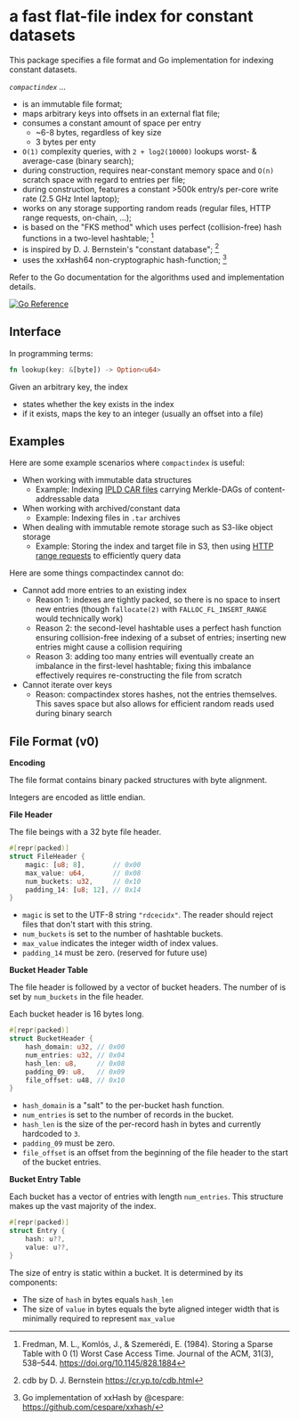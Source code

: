 # a fast flat-file index for constant datasets

This package specifies a file format and Go implementation for indexing constant datasets.

*`compactindex` …*
- is an immutable file format;
- maps arbitrary keys into offsets in an external flat file;
- consumes a constant amount of space per entry
  - ~6-8 bytes, regardless of key size
  - 3 bytes per enty 
- `O(1)` complexity queries, with `2 + log2(10000)` lookups worst- & average-case (binary search);
- during construction, requires near-constant memory space and `O(n)` scratch space with regard to entries per file;
- during construction, features a constant >500k entry/s per-core write rate (2.5 GHz Intel laptop);
- works on any storage supporting random reads (regular files, HTTP range requests, on-chain, ...);
- is based on the "FKS method" which uses perfect (collision-free) hash functions in a two-level hashtable; [^1]
- is inspired by D. J. Bernstein's "constant database"; [^2]
- uses the xxHash64 non-cryptographic hash-function; [^3]

Refer to the Go documentation for the algorithms used and implementation details.

[![Go Reference](https://pkg.go.dev/badge/go.firedancer.io/radiance/pkg/compactindex.svg)](https://pkg.go.dev/go.firedancer.io/radiance/pkg/compactindex)

[^1]: Fredman, M. L., Komlós, J., & Szemerédi, E. (1984). Storing a Sparse Table with 0 (1) Worst Case Access Time. Journal of the ACM, 31(3), 538–544. https://doi.org/10.1145/828.1884
[^2]: cdb by D. J. Bernstein https://cr.yp.to/cdb.html
[^3]: Go implementation of xxHash by @cespare: https://github.com/cespare/xxhash/

## Interface

In programming terms:

```rs
fn lookup(key: &[byte]) -> Option<u64>
```

Given an arbitrary key, the index
- states whether the key exists in the index
- if it exists, maps the key to an integer (usually an offset into a file)

## Examples

Here are some example scenarios where `compactindex` is useful:

- When working with immutable data structures
  - Example: Indexing [IPLD CAR files][3] carrying Merkle-DAGs of content-addressable data
- When working with archived/constant data
  - Example: Indexing files in `.tar` archives
- When dealing with immutable remote storage such as S3-like object storage
  - Example: Storing the index and target file in S3, then using [HTTP range requests][4] to efficiently query data

[3]: https://ipld.io/specs/transport/car/
[4]: https://developer.mozilla.org/en-US/docs/Web/HTTP/Range_requests

Here are some things compactindex cannot do:

- Cannot add more entries to an existing index
  - Reason 1: indexes are tightly packed, so there is no space to insert new entries (though `fallocate(2)` with `FALLOC_FL_INSERT_RANGE` would technically work)
  - Reason 2: the second-level hashtable uses a perfect hash function ensuring collision-free indexing of a subset of entries;
    inserting new entries might cause a collision requiring 
  - Reason 3: adding too many entries will eventually create an imbalance in the first-level hashtable;
    fixing this imbalance effectively requires re-constructing the file from scratch
- Cannot iterate over keys
  - Reason: compactindex stores hashes, not the entries themselves.
    This saves space but also allows for efficient random reads used during binary search

## File Format (v0)

**Encoding**

The file format contains binary packed structures with byte alignment.

Integers are encoded as little endian.

**File Header**

The file beings with a 32 byte file header.

```rust
#[repr(packed)]
struct FileHeader {
    magic: [u8; 8],       // 0x00
    max_value: u64,       // 0x08
    num_buckets: u32,     // 0x10
    padding_14: [u8; 12], // 0x14
}
```

- `magic` is set to the UTF-8 string `"rdcecidx"`.
  The reader should reject files that don't start with this string.
- `num_buckets` is set to the number of hashtable buckets.
- `max_value` indicates the integer width of index values.
- `padding_14` must be zero. (reserved for future use)

**Bucket Header Table**

The file header is followed by a vector of bucket headers.
The number of is set by `num_buckets` in the file header.

Each bucket header is 16 bytes long.

```rust
#[repr(packed)]
struct BucketHeader {
    hash_domain: u32, // 0x00
    num_entries: u32, // 0x04
    hash_len: u8,     // 0x08
    padding_09: u8,   // 0x09
    file_offset: u48, // 0x10
}
```

- `hash_domain` is a "salt" to the per-bucket hash function.
- `num_entries` is set to the number of records in the bucket.
- `hash_len` is the size of the per-record hash in bytes and currently hardcoded to `3`.
- `padding_09` must be zero.
- `file_offset` is an offset from the beginning of the file header to the start of the bucket entries.

**Bucket Entry Table**

Each bucket has a vector of entries with length `num_entries`.
This structure makes up the vast majority of the index.

```rust
#[repr(packed)]
struct Entry {
    hash: u??,
    value: u??,
}
```

The size of entry is static within a bucket. It is determined by its components:
- The size of `hash` in bytes equals `hash_len`
- The size of `value` in bytes equals the byte aligned integer width that is minimally required to represent `max_value`
